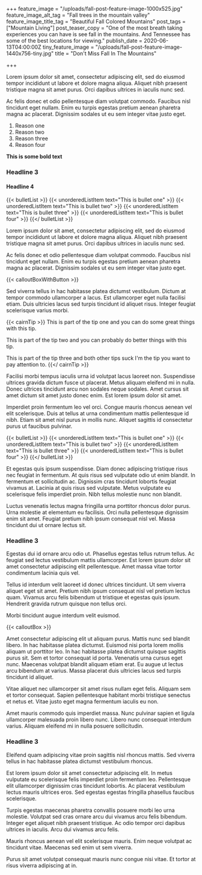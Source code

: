 +++
feature_image = "/uploads/fall-post-feature-image-1000x525.jpg"
feature_image_alt_tag = "Fall trees in the mountain valley"
feature_image_title_tag = "Beautiful Fall Colored Mountains"
post_tags = ["Mountain Living"]
post_teaser_copy = "One of the most breath taking experiences you can have is see fall in the mountains. And Tennessee has some of the best locations for viewing."
publish_date = 2020-06-13T04:00:00Z
tiny_feature_image = "/uploads/fall-post-feature-image-1440x756-tiny.jpg"
title = "Don't Miss Fall In The Mountains"

+++

Lorem ipsum dolor sit amet, consectetur adipiscing elit, sed do eiusmod tempor incididunt ut labore et dolore magna aliqua. Aliquet nibh praesent tristique magna sit amet purus. Orci dapibus ultrices in iaculis nunc sed.

Ac felis donec et odio pellentesque diam volutpat commodo. Faucibus nisl tincidunt eget nullam. Enim eu turpis egestas pretium aenean pharetra magna ac placerat. Dignissim sodales ut eu sem integer vitae justo eget.

1. Reason one
2. Reason two
3. Reason three
4. Reason four

**This is some bold text**

### Headline 3

#### Headline 4

{{< bulletList >}}
{{< unorderedListItem text="This is bullet one" >}}
{{< unorderedListItem text="This is bullet two" >}}
{{< unorderedListItem text="This is bullet three" >}}
{{< unorderedListItem text="This is bullet four" >}}
{{</ bulletList >}}

Lorem ipsum dolor sit amet, consectetur adipiscing elit, sed do eiusmod tempor incididunt ut labore et dolore magna aliqua. Aliquet nibh praesent tristique magna sit amet purus. Orci dapibus ultrices in iaculis nunc sed.

Ac felis donec et odio pellentesque diam volutpat commodo. Faucibus nisl tincidunt eget nullam. Enim eu turpis egestas pretium aenean pharetra magna ac placerat. Dignissim sodales ut eu sem integer vitae justo eget.

{{< calloutBoxWithButton >}}

Sed viverra tellus in hac habitasse platea dictumst vestibulum. Dictum at tempor commodo ullamcorper a lacus. Est ullamcorper eget nulla facilisi etiam. Duis ultricies lacus sed turpis tincidunt id aliquet risus. Integer feugiat scelerisque varius morbi.

{{< cairnTip >}}
This is part of the tip one and you can do some great things with this tip.

This is part of the tip two and you can probably do better things with this tip.

This is part of the tip three and both other tips suck I'm the tip you want to pay attention to.
{{</ cairnTip >}}

Facilisi morbi tempus iaculis urna id volutpat lacus laoreet non. Suspendisse ultrices gravida dictum fusce ut placerat. Metus aliquam eleifend mi in nulla. Donec ultrices tincidunt arcu non sodales neque sodales. Amet cursus sit amet dictum sit amet justo donec enim. Est lorem ipsum dolor sit amet.

Imperdiet proin fermentum leo vel orci. Congue mauris rhoncus aenean vel elit scelerisque. Duis at tellus at urna condimentum mattis pellentesque id nibh. Etiam sit amet nisl purus in mollis nunc. Aliquet sagittis id consectetur purus ut faucibus pulvinar.

{{< bulletList >}}
{{< unorderedListItem text="This is bullet one" >}}
{{< unorderedListItem text="This is bullet two" >}}
{{< unorderedListItem text="This is bullet three" >}}
{{< unorderedListItem text="This is bullet four" >}}
{{</ bulletList >}}

Et egestas quis ipsum suspendisse. Diam donec adipiscing tristique risus nec feugiat in fermentum. At quis risus sed vulputate odio ut enim blandit. In fermentum et sollicitudin ac. Dignissim cras tincidunt lobortis feugiat vivamus at. Lacinia at quis risus sed vulputate. Metus vulputate eu scelerisque felis imperdiet proin. Nibh tellus molestie nunc non blandit.

Luctus venenatis lectus magna fringilla urna porttitor rhoncus dolor purus. Urna molestie at elementum eu facilisis. Orci nulla pellentesque dignissim enim sit amet. Feugiat pretium nibh ipsum consequat nisl vel. Massa tincidunt dui ut ornare lectus sit.

### Headline 3

Egestas dui id ornare arcu odio ut. Phasellus egestas tellus rutrum tellus. Ac feugiat sed lectus vestibulum mattis ullamcorper. Est lorem ipsum dolor sit amet consectetur adipiscing elit pellentesque. Amet massa vitae tortor condimentum lacinia quis vel.

Tellus id interdum velit laoreet id donec ultrices tincidunt. Ut sem viverra aliquet eget sit amet. Pretium nibh ipsum consequat nisl vel pretium lectus quam. Vivamus arcu felis bibendum ut tristique et egestas quis ipsum. Hendrerit gravida rutrum quisque non tellus orci.

Morbi tincidunt augue interdum velit euismod.

{{< calloutBox >}}

Amet consectetur adipiscing elit ut aliquam purus. Mattis nunc sed blandit libero. In hac habitasse platea dictumst. Euismod nisi porta lorem mollis aliquam ut porttitor leo. In hac habitasse platea dictumst quisque sagittis purus sit. Sem et tortor consequat id porta. Venenatis urna cursus eget nunc. Maecenas volutpat blandit aliquam etiam erat. Eu augue ut lectus arcu bibendum at varius. Massa placerat duis ultricies lacus sed turpis tincidunt id aliquet.

Vitae aliquet nec ullamcorper sit amet risus nullam eget felis. Aliquam sem et tortor consequat. Sapien pellentesque habitant morbi tristique senectus et netus et. Vitae justo eget magna fermentum iaculis eu non.

Amet mauris commodo quis imperdiet massa. Nunc pulvinar sapien et ligula ullamcorper malesuada proin libero nunc. Libero nunc consequat interdum varius. Aliquam eleifend mi in nulla posuere sollicitudin.

### Headline 3

Eleifend quam adipiscing vitae proin sagittis nisl rhoncus mattis. Sed viverra tellus in hac habitasse platea dictumst vestibulum rhoncus.

Est lorem ipsum dolor sit amet consectetur adipiscing elit. In metus vulputate eu scelerisque felis imperdiet proin fermentum leo. Pellentesque elit ullamcorper dignissim cras tincidunt lobortis. Ac placerat vestibulum lectus mauris ultrices eros. Sed egestas egestas fringilla phasellus faucibus scelerisque.

Turpis egestas maecenas pharetra convallis posuere morbi leo urna molestie. Volutpat sed cras ornare arcu dui vivamus arcu felis bibendum. Integer eget aliquet nibh praesent tristique. Ac odio tempor orci dapibus ultrices in iaculis. Arcu dui vivamus arcu felis.

Mauris rhoncus aenean vel elit scelerisque mauris. Enim neque volutpat ac tincidunt vitae. Maecenas sed enim ut sem viverra.

Purus sit amet volutpat consequat mauris nunc congue nisi vitae. Et tortor at risus viverra adipiscing at in.
